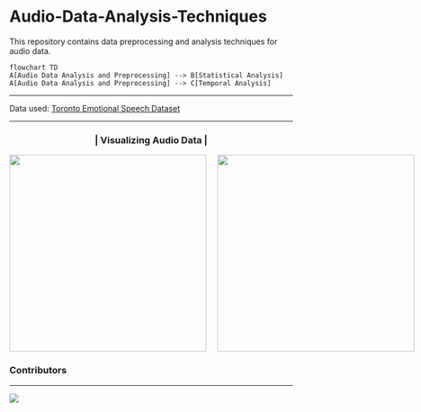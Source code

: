 # Audio-Data-Analysis-Techniques

This repository contains data preprocessing and analysis techniques for audio data.

```mermaid
flowchart TD
A[Audio Data Analysis and Preprocessing] --> B[Statistical Analysis]
A[Audio Data Analysis and Preprocessing] --> C[Temporal Analysis]
```

<hr>

Data used: <a href='https://www.kaggle.com/datasets/ejlok1/toronto-emotional-speech-set-tess'>Toronto Emotional Speech Dataset</a>

<hr>
<h3 align='center'>| Visualizing Audio Data |</h3>


<div style="display: flex; gap: 20px;">
  <img src='Waveform.png' width="350">
  <img src='Spectrogram.png' width="350">
  <img src='Chromogram.png' width="350">
  <img src='MFCC.png' width="350">
  <img src='Fast_Fourier_Transform - Power Spectrum.png' width="350">
  <img src='Statistical Analysis/Statistical analysis.png' width="350">
</div>



### Contributors
<hr>

<a href="https://github.com/Audio-Data-Analysis-Techniques/graphs/contributors">
  <img src="https://contrib.rocks/image?repo=dvamsidhar2002/Audio-Data-Analysis-Techniques">
</a>

